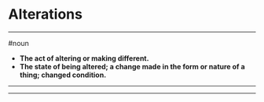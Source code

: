 # Alterations
---
#noun
- **The act of altering or making different.**
- **The state of being altered; a change made in the form or nature of a thing; changed condition.**
---
---
